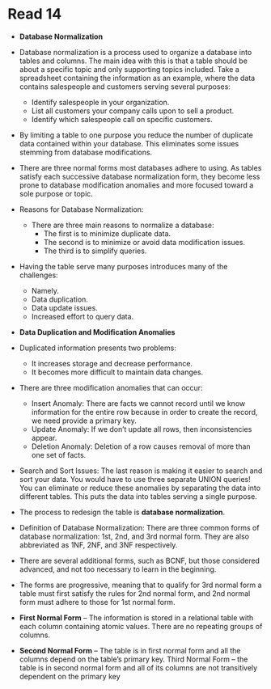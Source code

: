 # Read 14

- **Database Normalization**
- Database normalization is a process used to organize a database into tables and columns. The main idea with this is that a table should be about a specific topic and only supporting topics included. Take a spreadsheet containing the information as an example, where the data contains salespeople and customers serving several purposes:
  * Identify salespeople in your organization.
  * List all customers your company calls upon to sell a product.
  * Identify which salespeople call on specific customers.
- By limiting a table to one purpose you reduce the number of duplicate data contained within your database. This eliminates some issues stemming from database modifications.

- There are three normal forms most databases adhere to using. As tables satisfy each successive database normalization form, they become less prone to database modification anomalies and more focused toward a sole purpose or topic.

- Reasons for Database Normalization:
  * There are three main reasons to normalize a database:
    - The first is to minimize duplicate data.
    - The second is to minimize or avoid data modification issues.
    - The third is to simplify queries. 

- Having the table serve many purposes introduces many of the challenges:
  * Namely.
  * Data duplication.
  * Data update issues. 
  * Increased effort to query data.

- **Data Duplication and Modification Anomalies**
 
 - Duplicated information presents two problems:
    * It increases storage and decrease performance.
    * It becomes more difficult to maintain data changes.

 - There are three modification anomalies that can occur:
    * Insert Anomaly: There are facts we cannot record until we know information for the entire row because in order to create the record, we need provide a primary key.
    * Update Anomaly: If we don’t update all rows, then inconsistencies appear.
    * Deletion Anomaly: Deletion of a row causes removal of more than one set of facts.

 - Search and Sort Issues: The last reason is making it easier to search and sort your data. You would have to use three separate UNION queries! You can eliminate or reduce these anomalies by separating the data into different tables. This puts the data into tables serving a single purpose.

- The process to redesign the table is **database normalization**.

- Definition of Database Normalization:
  There are three common forms of database normalization: 1st, 2nd, and 3rd normal form. They are also abbreviated as 1NF, 2NF, and 3NF respectively. 

- There are several additional forms, such as BCNF, but those considered advanced, and not too necessary to learn in the beginning.

- The forms are progressive, meaning that to qualify for 3rd normal form a table must first satisfy the rules for 2nd normal form, and 2nd normal form must adhere to those for 1st normal form.

- **First Normal Form** – The information is stored in a relational table with each column containing atomic values. There are no repeating groups of columns.

- **Second Normal Form** – The table is in first normal form and all the columns depend on the table’s primary key.
Third Normal Form – the table is in second normal form and all of its columns are not transitively dependent on the primary key
